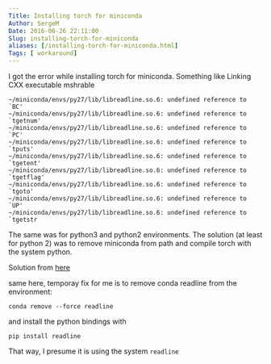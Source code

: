 ```yaml
---
Title: Installing torch for miniconda
Author: SergeM
Date: 2016-06-26 22:11:00
Slug: installing-torch-for-miniconda
aliases: [/installing-torch-for-miniconda.html]
Tags: [ workaround]
---
```




I got the error while installing torch for miniconda. Something like
Linking CXX executable mshrable
```
~/miniconda/envs/py27/lib/libreadline.so.6: undefined reference to `BC'
~/miniconda/envs/py27/lib/libreadline.so.6: undefined reference to `tgetnum'
~/miniconda/envs/py27/lib/libreadline.so.6: undefined reference to `PC'
~/miniconda/envs/py27/lib/libreadline.so.6: undefined reference to `tputs'
~/miniconda/envs/py27/lib/libreadline.so.6: undefined reference to `tgetent'
~/miniconda/envs/py27/lib/libreadline.so.6: undefined reference to `tgetflag'
~/miniconda/envs/py27/lib/libreadline.so.6: undefined reference to `tgoto'
~/miniconda/envs/py27/lib/libreadline.so.6: undefined reference to `UP'
~/miniconda/envs/py27/lib/libreadline.so.6: undefined reference to `tgetstr
```

The same was for python3 and python2 environments. 
The solution (at least for python 2) was to remove miniconda from path and compile torch with the system python.

Solution from [here](https://github.com/ContinuumIO/anaconda-issues/issues/152)

same here, temporay fix for me is to remove conda readline from the environment:
```
conda remove --force readline
```

and install the python bindings with
```
pip install readline
```

That way, I presume it is using the system ```readline```
